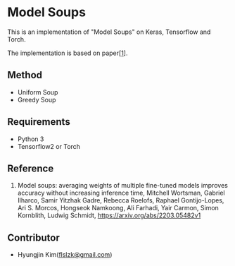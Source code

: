 # Model Soups

This is an implementation of "Model Soups" on Keras, Tensorflow and Torch.

The implementation is based on paper[[1](https://arxiv.org/abs/2203.05482v1)].

## Method
- Uniform Soup
- Greedy Soup

## Requirements

- Python 3
- Tensorflow2 or Torch

## Reference

 1. Model soups: averaging weights of multiple fine-tuned models improves accuracy without increasing inference time,
    Mitchell Wortsman, Gabriel Ilharco, Samir Yitzhak Gadre, Rebecca Roelofs, Raphael Gontijo-Lopes, Ari S. Morcos, Hongseok Namkoong, Ali Farhadi, Yair Carmon, Simon Kornblith, Ludwig Schmidt,
    https://arxiv.org/abs/2203.05482v1
   
## Contributor

 * Hyungjin Kim(flslzk@gmail.com)
